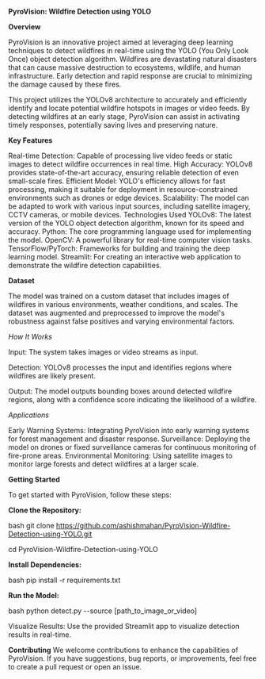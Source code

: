 **PyroVision: Wildfire Detection using YOLO**

**Overview**

PyroVision is an innovative project aimed at leveraging deep learning techniques to detect wildfires in real-time using the YOLO (You Only Look Once) object detection algorithm. Wildfires are devastating natural disasters that can cause massive destruction to ecosystems, wildlife, and human infrastructure. Early detection and rapid response are crucial to minimizing the damage caused by these fires.

This project utilizes the YOLOv8 architecture to accurately and efficiently identify and locate potential wildfire hotspots in images or video feeds. By detecting wildfires at an early stage, PyroVision can assist in activating timely responses, potentially saving lives and preserving nature.

**Key Features**

Real-time Detection: Capable of processing live video feeds or static images to detect wildfire occurrences in real time.
High Accuracy: YOLOv8 provides state-of-the-art accuracy, ensuring reliable detection of even small-scale fires.
Efficient Model: YOLO's efficiency allows for fast processing, making it suitable for deployment in resource-constrained environments such as drones or edge devices.
Scalability: The model can be adapted to work with various input sources, including satellite imagery, CCTV cameras, or mobile devices.
Technologies Used
YOLOv8: The latest version of the YOLO object detection algorithm, known for its speed and accuracy.
Python: The core programming language used for implementing the model.
OpenCV: A powerful library for real-time computer vision tasks.
TensorFlow/PyTorch: Frameworks for building and training the deep learning model.
Streamlit: For creating an interactive web application to demonstrate the wildfire detection capabilities.

**Dataset**

The model was trained on a custom dataset that includes images of wildfires in various environments, weather conditions, and scales. The dataset was augmented and preprocessed to improve the model's robustness against false positives and varying environmental factors.

*How It Works*

Input: The system takes images or video streams as input.

Detection: YOLOv8 processes the input and identifies regions where wildfires are likely present.

Output: The model outputs bounding boxes around detected wildfire regions, along with a confidence score indicating the likelihood of a wildfire.

*Applications*

Early Warning Systems: Integrating PyroVision into early warning systems for forest management and disaster response.
Surveillance: Deploying the model on drones or fixed surveillance cameras for continuous monitoring of fire-prone areas.
Environmental Monitoring: Using satellite images to monitor large forests and detect wildfires at a larger scale.


**Getting Started**

To get started with PyroVision, follow these steps:

**Clone the Repository:**

bash
git clone https://github.com/ashishmahan/PyroVision-Wildfire-Detection-using-YOLO.git

cd PyroVision-Wildfire-Detection-using-YOLO

**Install Dependencies:**

bash
pip install -r requirements.txt

**Run the Model:**

bash
python detect.py --source [path_to_image_or_video]

Visualize Results: Use the provided Streamlit app to visualize detection results in real-time.

**Contributing**
We welcome contributions to enhance the capabilities of PyroVision. If you have suggestions, bug reports, or improvements, feel free to create a pull request or open an issue.
